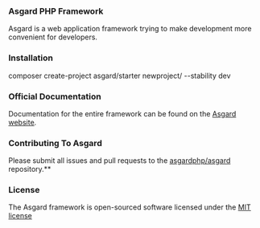 ### Asgard PHP Framework

Asgard is a web application framework trying to make development more convenient for developers.

### Installation

composer create-project asgard/starter newproject/ --stability dev

### Official Documentation

Documentation for the entire framework can be found on the [Asgard website](http://asgardphp.com/docs).

### Contributing To Asgard

Please submit all issues and pull requests to the [asgardphp/asgard](http://github.com/asgardphp/asgard) repository.**

### License

The Asgard framework is open-sourced software licensed under the [MIT license](http://opensource.org/licenses/MIT)